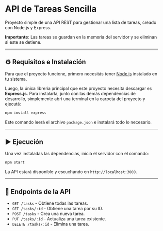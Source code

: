 # API de Tareas Sencilla

Proyecto simple de una API REST para gestionar una lista de tareas, creado con Node.js y Express.

**Importante:** Las tareas se guardan en la memoria del servidor y se eliminan si este se detiene.

---

## ⚙️ Requisitos e Instalación

Para que el proyecto funcione, primero necesitás tener [Node.js](https://nodejs.org/) instalado en tu sistema.

Luego, la única librería principal que este proyecto necesita descargar es **Express.js**. Para instalarla, junto con las demás dependencias de desarrollo, simplemente abrí una terminal en la carpeta del proyecto y ejecutá:

```bash
npm install express
```
Este comando leerá el archivo `package.json` e instalará todo lo necesario.

---

## ▶️ Ejecución

Una vez instaladas las dependencias, iniciá el servidor con el comando:

```bash
npm start
```
La API estará disponible y escuchando en `http://localhost:3000`.

---

## 📖 Endpoints de la API

* `GET /tasks` - Obtiene todas las tareas.
* `GET /tasks/:id` - Obtiene una tarea por su ID.
* `POST /tasks` - Crea una nueva tarea.
* `PUT /tasks/:id` - Actualiza una tarea existente.
* `DELETE /tasks/:id` - Elimina una tarea.